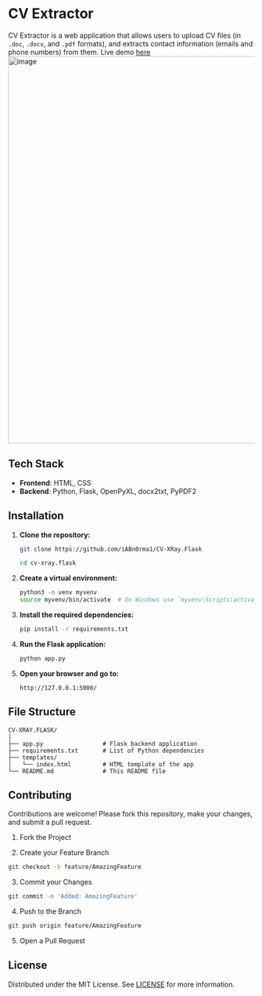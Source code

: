 # CV Extractor

CV Extractor is a web application that allows users to upload CV files (in `.doc`, `.docx`, and `.pdf` formats), and extracts contact information (emails and phone numbers) from them.
Live demo [here](https://cv-xray.onrender.com)
<a href="https://cv-xray.onrender.com">
<img width="790" alt="image" src="https://github.com/user-attachments/assets/ca71a2d5-72b1-45e4-9e6c-efe84d9144f2">
</a>

## Tech Stack

- **Frontend**: HTML, CSS
- **Backend**: Python, Flask, OpenPyXL, docx2txt, PyPDF2

## Installation

1. **Clone the repository:**
   ```bash
   git clone https://github.com/iABn0rma1/CV-XRay.Flask
   ```
   ```bash
   cd cv-xray.flask
   ```

2. **Create a virtual environment:**
   ```bash
   python3 -m venv myvenv
   source myvenv/bin/activate  # On Windows use `myvenv\Scripts\activate`
   ```

3. **Install the required dependencies:**
   ```bash
   pip install -r requirements.txt
   ```

4. **Run the Flask application:**
   ```bash
   python app.py
   ```

5. **Open your browser and go to:**
   ```
   http://127.0.0.1:5000/
   ```

## File Structure

```
CV-XRAY.FLASK/
│
├── app.py                 # Flask backend application
├── requirements.txt       # List of Python dependencies
├── templates/
│   └── index.html         # HTML template of the app
└── README.md              # This README file
```

## Contributing

Contributions are welcome! Please fork this repository, make your changes, and submit a pull request.

1. Fork the Project

2. Create your Feature Branch
```bash
git checkout -b feature/AmazingFeature
```

3. Commit your Changes
```bash
git commit -m 'Added: AmazingFeature'
```

4. Push to the Branch
```bash
git push origin feature/AmazingFeature
```

5. Open a Pull Request

## License

Distributed under the MIT License. See [LICENSE](LICENSE) for more information.
